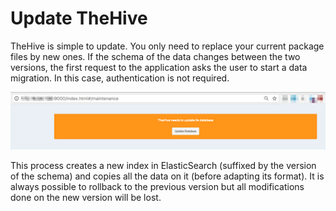 #  Update TheHive
TheHive is simple to update. You only need to replace your current package files by new ones. If the schema of the data changes between the two versions, the first request to the application asks the user to start a data migration. In this case, authentication is not required.

![update](../images/thehive-first-access_screenshot.png)

This process creates a new index in ElasticSearch (suffixed by the version of the schema) and copies all the data on it (before adapting its format). It is always possible to rollback to the previous version but all modifications done on the new version will be lost.
